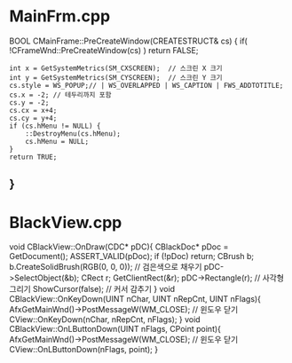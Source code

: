 # MainFrm.cpp
BOOL CMainFrame::PreCreateWindow(CREATESTRUCT& cs)
{
	if( !CFrameWnd::PreCreateWindow(cs) )
		return FALSE;

	int x = GetSystemMetrics(SM_CXSCREEN);  // 스크린 X 크기
	int y = GetSystemMetrics(SM_CYSCREEN);  // 스크린 Y 크기
	cs.style = WS_POPUP;// | WS_OVERLAPPED | WS_CAPTION | FWS_ADDTOTITLE;
	cs.x = -2; // 테두리까지 포함
	cs.y = -2;
	cs.cx = x+4;
	cs.cy = y+4;
	if (cs.hMenu != NULL) {
		::DestroyMenu(cs.hMenu);
		cs.hMenu = NULL;
	}
	return TRUE;
}
-----
# BlackView.cpp
void CBlackView::OnDraw(CDC* pDC){
	CBlackDoc* pDoc = GetDocument();
	ASSERT_VALID(pDoc);
	if (!pDoc)
		return;
	CBrush b;
	b.CreateSolidBrush(RGB(0, 0, 0)); // 검은색으로 채우기
	pDC->SelectObject(&b);
	CRect r;
	GetClientRect(&r);
	pDC->Rectangle(r);  // 사각형 그리기
	ShowCursor(false);  // 커서 감추기
}
void CBlackView::OnKeyDown(UINT nChar, UINT nRepCnt, UINT nFlags){
	AfxGetMainWnd()->PostMessageW(WM_CLOSE); // 윈도우 닫기
	CView::OnKeyDown(nChar, nRepCnt, nFlags);
}
void CBlackView::OnLButtonDown(UINT nFlags, CPoint point){
	AfxGetMainWnd()->PostMessageW(WM_CLOSE); // 윈도우 닫기
	CView::OnLButtonDown(nFlags, point);
}
